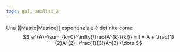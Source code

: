 ```yaml
---
tags: gal, analisi_2
---
```

Una [[Matrix|Matrice]] esponenziale è definita come
$$
e^{A}=\sum_{k=0}^\infty{\frac{A^{k}}{k!}} = I + A + \frac{1}{2}A^{2}+\frac{1}{3!}A^{3}+\dots
$$